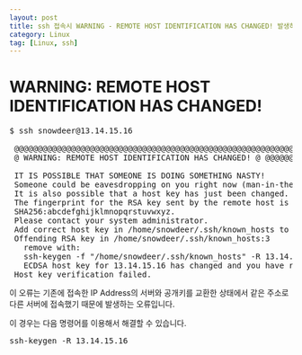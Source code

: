 ```yaml
---
layout: post
title: ssh 접속시 WARNING - REMOTE HOST IDENTIFICATION HAS CHANGED! 발생하는 경우
category: Linux
tag: [Linux, ssh]
---
```

#  WARNING: REMOTE HOST IDENTIFICATION HAS CHANGED!

<pre class="prettyprint">
$ ssh snowdeer@13.14.15.16

 @@@@@@@@@@@@@@@@@@@@@@@@@@@@@@@@@@@@@@@@@@@@@@@@@@@@@@@@@@@ 
 @ WARNING: REMOTE HOST IDENTIFICATION HAS CHANGED! @ @@@@@@@@@@@@@@@@@@@@@@@@@@@@@@@@@@@@@@@@@@@@@@@@@@@@@@@@@@@ 
 
 IT IS POSSIBLE THAT SOMEONE IS DOING SOMETHING NASTY! 
 Someone could be eavesdropping on you right now (man-in-the-middle attack)! 
 It is also possible that a host key has just been changed. 
 The fingerprint for the RSA key sent by the remote host is
 SHA256:abcdefghijklmnopqrstuvwxyz.
 Please contact your system administrator. 
 Add correct host key in /home/snowdeer/.ssh/known_hosts to get rid of this message. 
 Offending RSA key in /home/snowdeer/.ssh/known_hosts:3 
   remove with:
   ssh-keygen -f "/home/snowdeer/.ssh/known_hosts" -R 13.14.15.16
   ECDSA host key for 13.14.15.16 has changed and you have requested strict checking.
 Host key verification failed.
</pre>

이 오류는 기존에 접속한 IP Address의 서버와 공개키를 교환한 상태에서 같은 주소로 다른 서버에 접속했기 때문에 발생하는 오류입니다.

이 경우는 다음 명령어를 이용해서 해결할 수 있습니다.

<pre class="prettyprint">
ssh-keygen -R 13.14.15.16
</pre>